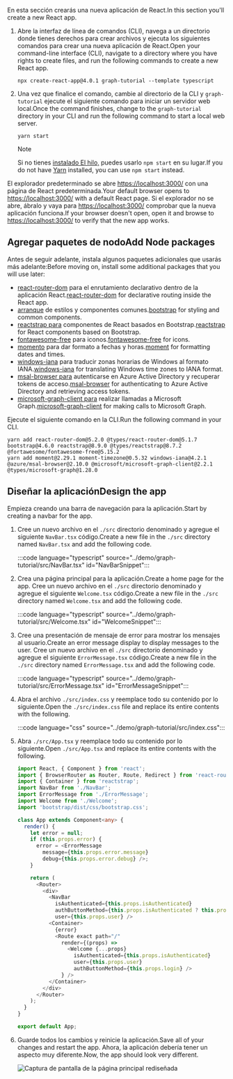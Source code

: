 <!-- markdownlint-disable MD002 MD041 -->

<span data-ttu-id="c06e4-101">En esta sección crearás una nueva aplicación de React.</span><span class="sxs-lookup"><span data-stu-id="c06e4-101">In this section you'll create a new React app.</span></span>

1. <span data-ttu-id="c06e4-102">Abre la interfaz de línea de comandos (CLI), navega a un directorio donde tienes derechos para crear archivos y ejecuta los siguientes comandos para crear una nueva aplicación de React.</span><span class="sxs-lookup"><span data-stu-id="c06e4-102">Open your command-line interface (CLI), navigate to a directory where you have rights to create files, and run the following commands to create a new React app.</span></span>

    ```Shell
    npx create-react-app@4.0.1 graph-tutorial --template typescript
    ```

1. <span data-ttu-id="c06e4-103">Una vez que finalice el comando, cambie al directorio de la CLI y `graph-tutorial` ejecute el siguiente comando para iniciar un servidor web local.</span><span class="sxs-lookup"><span data-stu-id="c06e4-103">Once the command finishes, change to the `graph-tutorial` directory in your CLI and run the following command to start a local web server.</span></span>

    ```Shell
    yarn start
    ```

    > [!NOTE]
    > <span data-ttu-id="c06e4-104">Si no tienes [instalado El hilo,](https://yarnpkg.com/) puedes usarlo `npm start` en su lugar.</span><span class="sxs-lookup"><span data-stu-id="c06e4-104">If you do not have [Yarn](https://yarnpkg.com/) installed, you can use `npm start` instead.</span></span>

<span data-ttu-id="c06e4-105">El explorador predeterminado se abre [https://localhost:3000/](https://localhost:3000) con una página de React predeterminada.</span><span class="sxs-lookup"><span data-stu-id="c06e4-105">Your default browser opens to [https://localhost:3000/](https://localhost:3000) with a default React page.</span></span> <span data-ttu-id="c06e4-106">Si el explorador no se abre, ábralo y vaya para [https://localhost:3000/](https://localhost:3000) comprobar que la nueva aplicación funciona.</span><span class="sxs-lookup"><span data-stu-id="c06e4-106">If your browser doesn't open, open it and browse to [https://localhost:3000/](https://localhost:3000) to verify that the new app works.</span></span>

## <a name="add-node-packages"></a><span data-ttu-id="c06e4-107">Agregar paquetes de nodo</span><span class="sxs-lookup"><span data-stu-id="c06e4-107">Add Node packages</span></span>

<span data-ttu-id="c06e4-108">Antes de seguir adelante, instala algunos paquetes adicionales que usarás más adelante:</span><span class="sxs-lookup"><span data-stu-id="c06e4-108">Before moving on, install some additional packages that you will use later:</span></span>

- <span data-ttu-id="c06e4-109">[react-router-dom](https://github.com/ReactTraining/react-router) para el enrutamiento declarativo dentro de la aplicación React.</span><span class="sxs-lookup"><span data-stu-id="c06e4-109">[react-router-dom](https://github.com/ReactTraining/react-router) for declarative routing inside the React app.</span></span>
- <span data-ttu-id="c06e4-110">[arranque](https://github.com/twbs/bootstrap) de estilos y componentes comunes.</span><span class="sxs-lookup"><span data-stu-id="c06e4-110">[bootstrap](https://github.com/twbs/bootstrap) for styling and common components.</span></span>
- <span data-ttu-id="c06e4-111">[reactstrap para](https://github.com/reactstrap/reactstrap) componentes de React basados en Bootstrap.</span><span class="sxs-lookup"><span data-stu-id="c06e4-111">[reactstrap](https://github.com/reactstrap/reactstrap) for React components based on Bootstrap.</span></span>
- <span data-ttu-id="c06e4-112">[fontawesome-free](https://github.com/FortAwesome/Font-Awesome) para iconos.</span><span class="sxs-lookup"><span data-stu-id="c06e4-112">[fontawesome-free](https://github.com/FortAwesome/Font-Awesome) for icons.</span></span>
- <span data-ttu-id="c06e4-113">[momento](https://github.com/moment/moment) para dar formato a fechas y horas.</span><span class="sxs-lookup"><span data-stu-id="c06e4-113">[moment](https://github.com/moment/moment) for formatting dates and times.</span></span>
- <span data-ttu-id="c06e4-114">[windows-iana](https://github.com/rubenillodo/windows-iana) para traducir zonas horarias de Windows al formato IANA.</span><span class="sxs-lookup"><span data-stu-id="c06e4-114">[windows-iana](https://github.com/rubenillodo/windows-iana) for translating Windows time zones to IANA format.</span></span>
- <span data-ttu-id="c06e4-115">[msal-browser para](https://github.com/AzureAD/microsoft-authentication-library-for-js/tree/dev/lib/msal-browser) autenticarse en Azure Active Directory y recuperar tokens de acceso.</span><span class="sxs-lookup"><span data-stu-id="c06e4-115">[msal-browser](https://github.com/AzureAD/microsoft-authentication-library-for-js/tree/dev/lib/msal-browser) for authenticating to Azure Active Directory and retrieving access tokens.</span></span>
- <span data-ttu-id="c06e4-116">[microsoft-graph-client para](https://github.com/microsoftgraph/msgraph-sdk-javascript) realizar llamadas a Microsoft Graph.</span><span class="sxs-lookup"><span data-stu-id="c06e4-116">[microsoft-graph-client](https://github.com/microsoftgraph/msgraph-sdk-javascript) for making calls to Microsoft Graph.</span></span>

<span data-ttu-id="c06e4-117">Ejecute el siguiente comando en la CLI.</span><span class="sxs-lookup"><span data-stu-id="c06e4-117">Run the following command in your CLI.</span></span>

```Shell
yarn add react-router-dom@5.2.0 @types/react-router-dom@5.1.7 bootstrap@4.6.0 reactstrap@8.9.0 @types/reactstrap@8.7.2 @fortawesome/fontawesome-free@5.15.2
yarn add moment@2.29.1 moment-timezone@0.5.32 windows-iana@4.2.1 @azure/msal-browser@2.10.0 @microsoft/microsoft-graph-client@2.2.1 @types/microsoft-graph@1.28.0
```

## <a name="design-the-app"></a><span data-ttu-id="c06e4-118">Diseñar la aplicación</span><span class="sxs-lookup"><span data-stu-id="c06e4-118">Design the app</span></span>

<span data-ttu-id="c06e4-119">Empieza creando una barra de navegación para la aplicación.</span><span class="sxs-lookup"><span data-stu-id="c06e4-119">Start by creating a navbar for the app.</span></span>

1. <span data-ttu-id="c06e4-120">Cree un nuevo archivo en el `./src` directorio denominado y agregue el siguiente `NavBar.tsx` código.</span><span class="sxs-lookup"><span data-stu-id="c06e4-120">Create a new file in the `./src` directory named `NavBar.tsx` and add the following code.</span></span>

    :::code language="typescript" source="../demo/graph-tutorial/src/NavBar.tsx" id="NavBarSnippet":::

1. <span data-ttu-id="c06e4-121">Crea una página principal para la aplicación.</span><span class="sxs-lookup"><span data-stu-id="c06e4-121">Create a home page for the app.</span></span> <span data-ttu-id="c06e4-122">Cree un nuevo archivo en el `./src` directorio denominado y agregue el siguiente `Welcome.tsx` código.</span><span class="sxs-lookup"><span data-stu-id="c06e4-122">Create a new file in the `./src` directory named `Welcome.tsx` and add the following code.</span></span>

    :::code language="typescript" source="../demo/graph-tutorial/src/Welcome.tsx" id="WelcomeSnippet":::

1. <span data-ttu-id="c06e4-123">Cree una presentación de mensaje de error para mostrar los mensajes al usuario.</span><span class="sxs-lookup"><span data-stu-id="c06e4-123">Create an error message display to display messages to the user.</span></span> <span data-ttu-id="c06e4-124">Cree un nuevo archivo en el `./src` directorio denominado y agregue el siguiente `ErrorMessage.tsx` código.</span><span class="sxs-lookup"><span data-stu-id="c06e4-124">Create a new file in the `./src` directory named `ErrorMessage.tsx` and add the following code.</span></span>

    :::code language="typescript" source="../demo/graph-tutorial/src/ErrorMessage.tsx" id="ErrorMessageSnippet":::

1. <span data-ttu-id="c06e4-125">Abra el archivo `./src/index.css` y reemplace todo su contenido por lo siguiente.</span><span class="sxs-lookup"><span data-stu-id="c06e4-125">Open the `./src/index.css` file and replace its entire contents with the following.</span></span>

    :::code language="css" source="../demo/graph-tutorial/src/index.css":::

1. <span data-ttu-id="c06e4-126">Abra `./src/App.tsx` y reemplace todo su contenido por lo siguiente.</span><span class="sxs-lookup"><span data-stu-id="c06e4-126">Open `./src/App.tsx` and replace its entire contents with the following.</span></span>

    ```typescript
    import React, { Component } from 'react';
    import { BrowserRouter as Router, Route, Redirect } from 'react-router-dom';
    import { Container } from 'reactstrap';
    import NavBar from './NavBar';
    import ErrorMessage from './ErrorMessage';
    import Welcome from './Welcome';
    import 'bootstrap/dist/css/bootstrap.css';

    class App extends Component<any> {
      render() {
        let error = null;
        if (this.props.error) {
          error = <ErrorMessage
            message={this.props.error.message}
            debug={this.props.error.debug} />;
        }

        return (
          <Router>
            <div>
              <NavBar
                isAuthenticated={this.props.isAuthenticated}
                authButtonMethod={this.props.isAuthenticated ? this.props.logout : this.props.login}
                user={this.props.user} />
              <Container>
                {error}
                <Route exact path="/"
                  render={(props) =>
                    <Welcome {...props}
                      isAuthenticated={this.props.isAuthenticated}
                      user={this.props.user}
                      authButtonMethod={this.props.login} />
                  } />
              </Container>
            </div>
          </Router>
        );
      }
    }

    export default App;
    ```

1. <span data-ttu-id="c06e4-127">Guarde todos los cambios y reinicie la aplicación.</span><span class="sxs-lookup"><span data-stu-id="c06e4-127">Save all of your changes and restart the app.</span></span> <span data-ttu-id="c06e4-128">Ahora, la aplicación debería tener un aspecto muy diferente.</span><span class="sxs-lookup"><span data-stu-id="c06e4-128">Now, the app should look very different.</span></span>

    ![Captura de pantalla de la página principal rediseñada](images/create-app-01.png)
